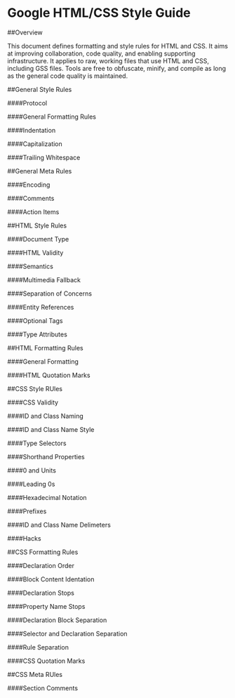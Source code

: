 Google HTML/CSS Style Guide
===========================
    
##Overview

This document defines formatting and style rules for HTML and
CSS. It aims at improving collaboration, code quality, and
enabling supporting infrastructure. It applies to raw,
working files that use HTML and CSS, including GSS
files. Tools are free to obfuscate, minify, and compile as
long as the general code quality is maintained.
     
##General Style Rules 

####Protocol

####General Formatting Rules

####Indentation

####Capitalization

####Trailing Whitespace

##General Meta Rules
  
####Encoding

####Comments

####Action Items

##HTML Style Rules

####Document Type

####HTML Validity

####Semantics

####Multimedia Fallback

####Separation of Concerns

####Entity References

####Optional Tags

####Type Attributes

##HTML Formatting Rules

####General Formatting

####HTML Quotation Marks

##CSS Style RUles
  
####CSS Validity

####ID and Class Naming

####ID and Class Name Style

####Type Selectors

####Shorthand Properties

####0 and Units

####Leading 0s

####Hexadecimal Notation

####Prefixes

####ID and Class Name Delimeters

####Hacks

##CSS Formatting Rules

####Declaration Order

####Block Content Identation

####Declaration Stops

####Property Name Stops

####Declaration Block Separation

####Selector and Declaration Separation

####Rule Separation

####CSS Quotation Marks

##CSS Meta RUles
  
####Section Comments



